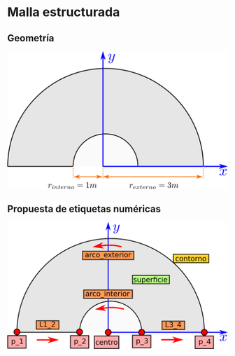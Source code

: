 # Malla estructurada

## Geometría

![malla_estructurada_esquema.png](Figuras/malla_estructurada_esquema.png)


## Propuesta de etiquetas numéricas


![malla_estructurada_etiquetas.png](Figuras/malla_estructurada_etiquetas.png)

